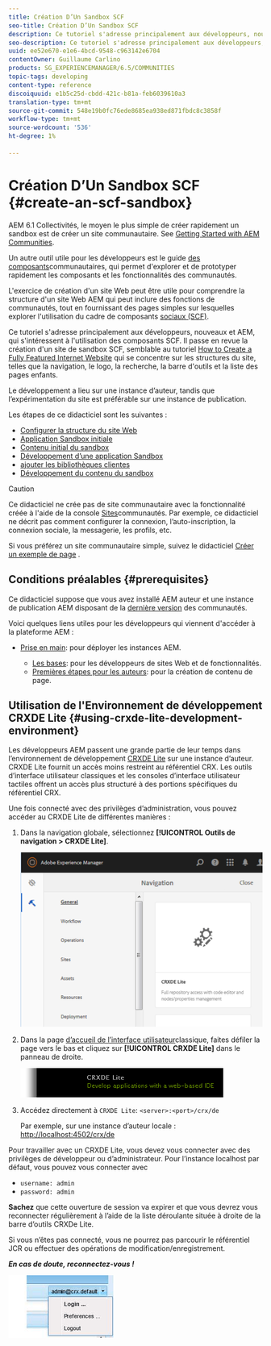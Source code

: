 ```yaml
---
title: Création D’Un Sandbox SCF
seo-title: Création D’Un Sandbox SCF
description: Ce tutoriel s'adresse principalement aux développeurs, nouveaux et AEM, qui s'intéressent à l'utilisation des composants SCF.  Il passe en revue la création du site An SCF Sandbox
seo-description: Ce tutoriel s'adresse principalement aux développeurs, nouveaux et AEM, qui s'intéressent à l'utilisation des composants SCF.  Il passe en revue la création du site An SCF Sandbox
uuid: ee52e670-e1e6-4bcd-9548-c963142e6704
contentOwner: Guillaume Carlino
products: SG_EXPERIENCEMANAGER/6.5/COMMUNITIES
topic-tags: developing
content-type: reference
discoiquuid: e1b5c25d-cbdd-421c-b81a-feb6039610a3
translation-type: tm+mt
source-git-commit: 548e19b0fc76ede8685ea938ed871fbdc8c3858f
workflow-type: tm+mt
source-wordcount: '536'
ht-degree: 1%

---
```




# Création D’Un Sandbox SCF  {#create-an-scf-sandbox}


AEM 6.1 Collectivités, le moyen le plus simple de créer rapidement un sandbox est de créer un site communautaire. See [Getting Started with AEM Communities](getting-started.md).

Un autre outil utile pour les développeurs est le guide [des composants](components-guide.md)communautaires, qui permet d&#39;explorer et de prototyper rapidement les composants et les fonctionnalités des communautés.

L&#39;exercice de création d&#39;un site Web peut être utile pour comprendre la structure d&#39;un site Web AEM qui peut inclure des fonctions de communautés, tout en fournissant des pages simples sur lesquelles explorer l&#39;utilisation du cadre de composants [sociaux (SCF)](scf.md).

Ce tutoriel s&#39;adresse principalement aux développeurs, nouveaux et AEM, qui s&#39;intéressent à l&#39;utilisation des composants SCF. Il passe en revue la création d&#39;un site de sandbox SCF, semblable au tutoriel [How to Create a Fully Featured Internet Website](../../help/sites-developing/website.md) qui se concentre sur les structures du site, telles que la navigation, le logo, la recherche, la barre d&#39;outils et la liste des pages enfants.

Le développement a lieu sur une instance d’auteur, tandis que l’expérimentation du site est préférable sur une instance de publication.

Les étapes de ce didacticiel sont les suivantes :

* [Configurer la structure du site Web](setup-website.md)
* [Application Sandbox initiale](initial-app.md)
* [Contenu initial du sandbox](initial-content.md)
* [Développement d’une application Sandbox](develop-app.md)
* [ajouter les bibliothèques clientes](add-clientlibs.md)
* [Développement du contenu du sandbox](develop-content.md)

>[!CAUTION]
>
>Ce didacticiel ne crée pas de site communautaire avec la fonctionnalité créée à l&#39;aide de la console [Sites](sites-console.md)communautés. Par exemple, ce didacticiel ne décrit pas comment configurer la connexion, l’auto-inscription, la connexion [](social-login.md)sociale, la messagerie, les profils, etc.
>
>Si vous préférez un site communautaire simple, suivez le didacticiel [Créer un exemple de page](create-sample-page.md) .

## Conditions préalables {#prerequisites}

Ce didacticiel suppose que vous avez installé AEM auteur et une instance de publication AEM disposant de la [dernière version](deploy-communities.md#latest-releases) des communautés.

Voici quelques liens utiles pour les développeurs qui viennent d&#39;accéder à la plateforme AEM :

* [Prise en main](../../help/sites-deploying/deploy.md#getting-started): pour déployer les instances AEM.

   * [Les bases](../../help/sites-developing/the-basics.md): pour les développeurs de sites Web et de fonctionnalités.
   * [Premières étapes pour les auteurs](../../help/sites-authoring/first-steps.md): pour la création de contenu de page.

## Utilisation de l&#39;Environnement de développement CRXDE Lite {#using-crxde-lite-development-environment}

Les développeurs AEM passent une grande partie de leur temps dans l’environnement de développement [CRXDE Lite](../../help/sites-developing/developing-with-crxde-lite.md) sur une instance d’auteur. CRXDE Lite fournit un accès moins restreint au référentiel CRX. Les outils d’interface utilisateur classiques et les consoles d’interface utilisateur tactiles offrent un accès plus structuré à des portions spécifiques du référentiel CRX.

Une fois connecté avec des privilèges d’administration, vous pouvez accéder au CRXDE Lite de différentes manières :

1. Dans la navigation globale, sélectionnez **[!UICONTROL Outils de navigation > CRXDE Lite]**.

   ![crxde-lite](assets/tools-crxde.png)

2. Dans la page [d’accueil de l’interface utilisateur](http://localhost:4502/welcome.html)classique, faites défiler la page vers le bas et cliquez sur **[!UICONTROL CRXDE Lite]** dans le panneau de droite.

   ![classic-ui-crxde](assets/classic-ui-crxde.png)

3. Accédez directement à `CRXDE Lite`: `<server>:<port>/crx/de`

   Par exemple, sur une instance d’auteur locale : [http://localhost:4502/crx/de](http://localhost:4502/crx/de)

Pour travailler avec un CRXDE Lite, vous devez vous connecter avec des privilèges de développeur ou d’administrateur. Pour l’instance localhost par défaut, vous pouvez vous connecter avec

* `username: admin`
* `password: admin`


**Sachez** que cette ouverture de session va expirer et que vous devrez vous reconnecter régulièrement à l’aide de la liste déroulante située à droite de la barre d’outils CRXDe Lite.

Si vous n’êtes pas connecté, vous ne pourrez pas parcourir le référentiel JCR ou effectuer des opérations de modification/enregistrement.

***En cas de doute, reconnectez-vous !***

![réouverture](assets/relogin.png)
